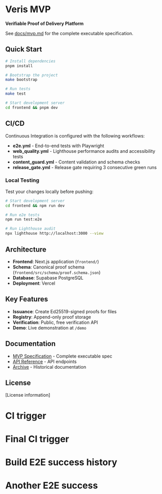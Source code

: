 # Veris MVP

**Verifiable Proof of Delivery Platform**

See [docs/mvp.md](docs/mvp.md) for the complete executable specification.

## Quick Start

```bash
# Install dependencies
pnpm install

# Bootstrap the project
make bootstrap

# Run tests
make test

# Start development server
cd frontend && pnpm dev
```

## CI/CD

Continuous Integration is configured with the following workflows:

- **e2e.yml** - End-to-end tests with Playwright
- **web_quality.yml** - Lighthouse performance audits and accessibility tests
- **content_guard.yml** - Content validation and schema checks
- **release_gate.yml** - Release gate requiring 3 consecutive green runs

### Local Testing

Test your changes locally before pushing:

```bash
# Start development server
cd frontend && npm run dev

# Run e2e tests
npm run test:e2e

# Run Lighthouse audit
npx lighthouse http://localhost:3000 --view
```

## Architecture

- **Frontend**: Next.js application (`frontend/`)
- **Schema**: Canonical proof schema (`frontend/src/schema/proof.schema.json`)
- **Database**: Supabase PostgreSQL
- **Deployment**: Vercel

## Key Features

- **Issuance**: Create Ed25519-signed proofs for files
- **Registry**: Append-only proof storage
- **Verification**: Public, free verification API
- **Demo**: Live demonstration at `/demo`

## Documentation

- [MVP Specification](docs/mvp.md) - Complete executable spec
- [API Reference](docs/api.md) - API endpoints
- [Archive](docs/archive/) - Historical documentation

## License

[License information]
# CI trigger
# Final CI trigger
# Build E2E success history
# Another E2E success
